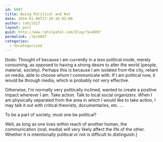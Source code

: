```yaml
---
id: 6097
title: Being Political and Not
date: 2016-01-06T17:10:38-05:00
author: rahil627
layout: post
guid: http://www.rahilpatel.com/blog/?p=6097
permalink: /?p=6097
categories:
  - Uncategorized
---
```

[todo: Thought of because I am currently in a less political mode, merely consuming, as opposed to having a strong desire to alter the world (people, material, society). Perhaps this is because I am isolated from the city, reliant on media, able to choose whom I communicate with. If I am political now, it would be through media, which is probably not very effective.

Otherwise, I'm normally very politically inclined, wanted to create a positive impact wherever I am. Take action. Talk to local social organizers. When I am physically separated from the area in which I would like to take action, I may talk it out with critical theorists, documentaries, etc.
...

To be a part of society, must one be political?

Well, as long as one lives within reach of another human, the communication (oral, media) will very likely affect the life of the other. Whether it is intentionally political or not is difficult to distinguish.]

